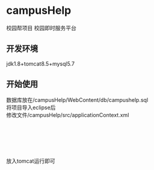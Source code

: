 # campusHelp
校园帮项目
校园即时服务平台
## 开发环境
jdk1.8+tomcat8.5+mysql5.7
## 开始使用
数据库放在/campusHelp/WebContent/db/campushelp.sql  
将项目导入eclipse后  
修改文件/campusHelp/src/applicationContext.xml  
	<bean id="dataSource" class="org.apache.commons.dbcp.BasicDataSource">  
		<property name="driverClassName" value="com.mysql.jdbc.Driver" />  
		<property name="url" value="jdbc:mysql://yourIp:3306/campushelp" />  
		<property name="username" value="yourName" />  
		<property name="password" value="yourPassword" />  
	</bean>  
  放入tomcat运行即可  
